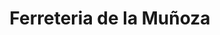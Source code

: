 ---
title: "Ferreteria de la Muñoza"
url: /mollet-del-valles/ferreteria-de-la-munoza/
shop: hardware
---